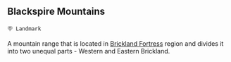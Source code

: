 ## Blackspire Mountains

`🪧 Landmark`

A mountain range that is located in [Brickland Fortress](../refs/brickland_fortress.md) region and divides it into two unequal parts - Western and Eastern Brickland.

<!---
keywords: brickland
aliases: 
-->